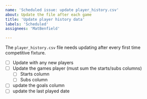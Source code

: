 ```yaml
---
name: 'Scheduled issue: update player_history.csv'
about: Update the file after each game
title: 'Update player history data'
labels: 'Scheduled'
assignees: 'MatBenfield'

---
```


The ``player_history.csv`` file needs updating after every first time competitive fixture.

- [ ] Update with any new players
- [ ] Update the games player (must sum the starts/subs columns)
  - [ ] Starts column
  - [ ] Subs column
- [ ] update the goals column
- [ ] update the last played date
